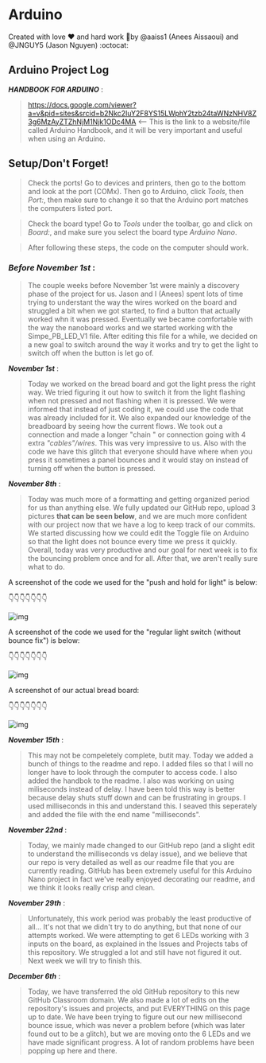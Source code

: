 # Arduino

Created with love :heart: and hard work :metal:by @aaiss1 (Anees Aissaoui) and @JNGUY5 (Jason Nguyen) :octocat:

## Arduino Project Log 
_**HANDBOOK FOR ARDUINO**_ : 
  
>https://docs.google.com/viewer?a=v&pid=sites&srcid=b2Nkc2IuY2F8YS15LWphY2tzb24taWNzNHV8Z3g6MzAyZTZhNjM1Njk1ODc4MA
> <-- This is the link to a website/file called Arduino Handbook, and it will be very important and useful when using an Arduino.

## Setup/Don't Forget!
>Check the ports! Go to devices and printers, then go to the bottom and look at the port (COMx). Then go to Arduino, click _Tools_, then _Port:_, then make sure to change it so that the Arduino port matches the computers listed port.

>Check the board type! Go to _Tools_ under the toolbar, go and click on _Board:_, and make sure you select the board type _Arduino Nano_.

>After following these steps, the code on the computer should work.


### _Before November 1st_ : 

>The couple weeks before November 1st were mainly a discovery phase of the project for us. Jason and I (Anees) spent lots of time trying to understant the way the wires worked on the board and struggled a bit when we got started, to find a button that actually worked whn it was pressed. Eventually we became comfortable with the way the nanoboard works and we started working with the Simpe_PB_LED_V1 file. After editing this file for a while, we decided on a new goal to switch around the way it works and try to get the light to switch off when the button is let go of.

_**November 1st**_ : 

>Today we worked on the bread board and got the light press the right way. We tried figuring it out how to switch it from the light flashing when not pressed and not flashing when it is pressed. We were informed that instead of just coding it, we could use the code that was already included for it. We also expanded our knowledge of the breadboard by seeing how the current flows. We took out a connection and made a longer "chain " or connection going with 4 extra _"cables"/wires_. This was very impressive to us. Also with the code we have this glitch that everyone should have where when you press it sometimes a panel bounces and it would stay on instead of turning off when the button is pressed.  

_**November 8th**_ : 

>Today was much more of a formatting and getting organized period for us than anything else. We fully updated our GitHub repo, upload 3 pictures **that can be seen below**, and we are much more confident with our project now that we have a log to keep track of our commits. We started discussing how we could edit the Toggle file on Arduino so that the light does not bounce every time we press it quickly. Overall, today was very productive and our goal for next week is to fix the bouncing problem once and for all. After that, we aren't really sure what to do.

A screenshot of the code we used for the "push and hold for light" is below:

:point_down::point_down::point_down::point_down::point_down::point_down::point_down:

![img](https://github.com/JNGUY5/Arduino/blob/master/Jj2VFO.jpg)

A screenshot of the code we used for the "regular light switch (without bounce fix") is below:

:point_down::point_down::point_down::point_down::point_down::point_down::point_down:

![img](https://github.com/JNGUY5/Arduino/blob/master/Xxj8QN.jpg)

A screenshot of our actual bread board:

:point_down::point_down::point_down::point_down::point_down::point_down::point_down:

![img](https://github.com/JNGUY5/Arduino/blob/master/H9oz7l.jpg)


_**November 15th**_ : 

>This may not be compeletely complete, butit may. Today we added a bunch of things to the readme and repo. I added files so that I will no longer have to look through the computer to access code. I also added the handbok to the readme. I also was working on using miliseconds instead of delay. I have been told this way is better because delay shuts stuff down and can be frustrating in groups. I used milliseconds in this and understand this. I seaved this seperately and added the file with the end name "milliseconds".

_**November 22nd**_ : 

>Today, we mainly made changed to our GitHub repo (and a slight edit to understand the milliseconds vs delay issue), and we believe that our repo is very detailed as well as our readme file that you are currently reading. GitHub has been extremely useful for this Arduino Nano project in fact we've really enjoyed decorating our readme, and we think it looks really crisp and clean.

_**November 29th**_ : 

>Unfortunately, this work period was probably the least productive of all... It's not that we didn't try to do anything, but that none of our attempts worked. We were attempting to get 6 LEDs working with 3 inputs on the board, as explained in the Issues and Projects tabs of this repository. We struggled a lot and still have not figured it out. Next week we will try to finish this.

_**December 6th**_ : 

>Today, we have transferred the old GitHub repository to this new GitHub Classroom domain. We also made a lot of edits on the repository's issues and projects, and put EVERYTHING on this page up to date. We have been trying to figure out our new millisecond bounce issue, which was never a problem before (which was later found out to be a glitch), but we are moving onto the 6 LEDs and we have made significant progress. A lot of random problems have been popping up here and there.

